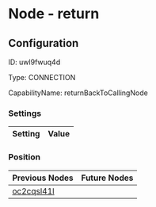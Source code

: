 # Node - return
## Configuration
ID:  uwl9fwuq4d

Type: CONNECTION 

CapabilityName: returnBackToCallingNode

### Settings
| Setting | Value  |
| :------------------------ | ---------------------------------------- |
 




### Position
| Previous Nodes | Future Nodes |
| :------------- | ------------ |
| [oc2cqsl41l](./oc2cqsl41l.md) |  |